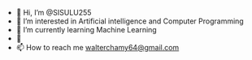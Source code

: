 - 👋 Hi, I’m @SISULU255
- 👀 I’m interested in Artificial intelligence and Computer Programming 
- 🌱 I’m currently learning Machine Learning
- 💞️ 
- 📫 How to reach me walterchamy64@gmail.com

<!---
SISULU255/SISULU255 is a ✨ special ✨ repository because its `README.md` (this file) appears on your GitHub profile.
You can click the Preview link to take a look at your changes.
--->
